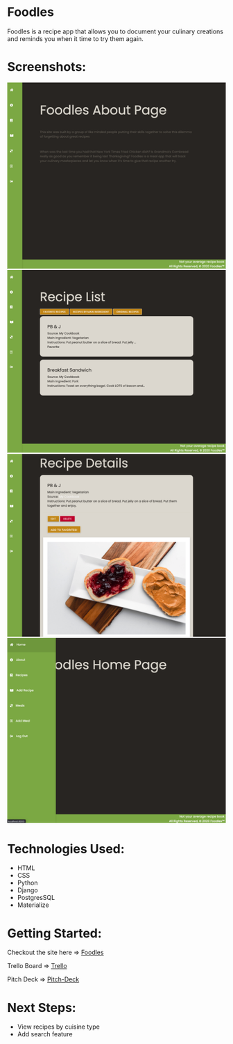 # Foodles

Foodles is a recipe app that allows you to document your culinary creations and reminds you when it time to try them again.

# Screenshots:

![about](main_app/static/images/about.png)
![recipe-index](main_app/static/images/recipe-index.png)
![recipe-detail](main_app/static/images/recipe-detail.png)
![nav-bar](main_app/static/images/nav-bar.png)

# Technologies Used:

* HTML
* CSS
* Python
* Django
* PostgresSQL
* Materialize

# Getting Started:

Checkout the site here => [Foodles](https://foodles-1.herokuapp.com/)

Trello Board => [Trello](https://trello.com/b/JDDFxlNG/sei-project-3)

Pitch Deck => [Pitch-Deck](https://docs.google.com/presentation/d/1yKKEjfVX1aSrkACEob1M4n23xQz9-t-Dx92HOr4xYfc/edit#slide=id.p)

# Next Steps:

* View recipes by cuisine type
* Add search feature



